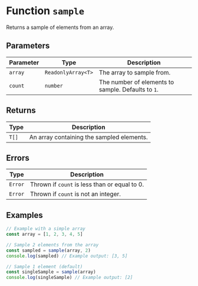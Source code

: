 # Function `sample`

Returns a sample of elements from an array.

## Parameters

| Parameter | Type               | Description                                        |
| --------- | ------------------ | -------------------------------------------------- |
| `array`   | `ReadonlyArray<T>` | The array to sample from.                          |
| `count`   | `number`           | The number of elements to sample. Defaults to `1`. |

## Returns

| Type  | Description                               |
| ----- | ----------------------------------------- |
| `T[]` | An array containing the sampled elements. |

## Errors

| Type    | Description                                   |
| ------- | --------------------------------------------- |
| `Error` | Thrown if `count` is less than or equal to 0. |
| `Error` | Thrown if `count` is not an integer.          |

## Examples

```typescript
// Example with a simple array
const array = [1, 2, 3, 4, 5]

// Sample 2 elements from the array
const sampled = sample(array, 2)
console.log(sampled) // Example output: [3, 5]

// Sample 1 element (default)
const singleSample = sample(array)
console.log(singleSample) // Example output: [2]
```
